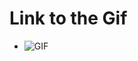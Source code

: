 # Link to the Gif
- ![GIF](https://github.com/Guardian-Techonologies/GIF/blob/main/SplunkFinalProject-JustDashboard(1).gif)
